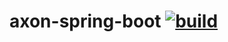 # axon-spring-boot [![build](https://travis-ci.org/daggerok/axon.svg?branch=axon-spring-boot)](https://travis-ci.org/daggerok/axon)
